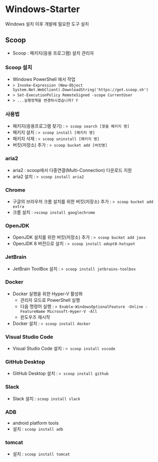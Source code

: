 # Windows-Starter
Windows 설치 이후 개발에 필요한 도구 설치

## Scoop
* Scoop : 패키지(응용 프로그램) 설치 관리자

### Scoop 설치
* Windows PowerShell 에서 작업 
* `> Invoke-Expression (New-Object System.Net.WebClient).DownloadString('https://get.scoop.sh')`
* `> Set-ExecutionPolicy RemoteSigned -scope CurrentUser`
* `> ...실행정책을 변경하시겠습니까? Y`

### 사용법
* 패키지(응용프로그램 찾기) : `> scoop search [찾을 패키지 명]`
* 패키지 설치 : `> scoop install [패키지 명]`
* 패키지 삭제 : `> scoop uninstall [패키지 명]`
* 버킷(저장소) 추가 : `> scoop bucket add [버킷명]`

### aria2
* aria2 : scoop에서 다중연결(Multi-Connection) 다운로드 지원
* aria2 설치 : `> scoop install aria2`

### Chrome
* 구글의 브라우저 크롬 설치를 위한 버킷(저장소) 추가 : `> scoop bucket add extra`
* 크롬 설치 : `>scoop install googlechrome`

### OpenJDK 
* OpenJDK 설치를 위한 버킷(저장소) 추가 : `> scoop bucket add java`
* OpenJDK 8 버전으로 설치 : `> scoop install adopt8-hotspot`

### JetBrain 
* JetBrain ToolBox 설치 : `> scoop install jetbrains-toolbox`

### Docker
* Docker 실행을 위한 Hyper-V 활성화 
  - 관리자 모드로 PowerShell 실행
  - 다음 명령어 실행 : `> Enable-WindowsOptionalFeature -Online -FeatureName Microsoft-Hyper-V -All`
  - 윈도우즈 재시작
* Docker 설치 : `> scoop install docker`

### Visual Studio Code
* Visual Studio Code 설치 : `> scoop install vscode`

### GitHub Desktop 
* GitHub Desktop 설치 : `> scoop install github`

### Slack
* Slack 설치 : `scoop install slack`

### ADB
* android platform tools
* 설치 : `scoop install adb`

### tomcat
* 설치 : `scoop install tomcat`
